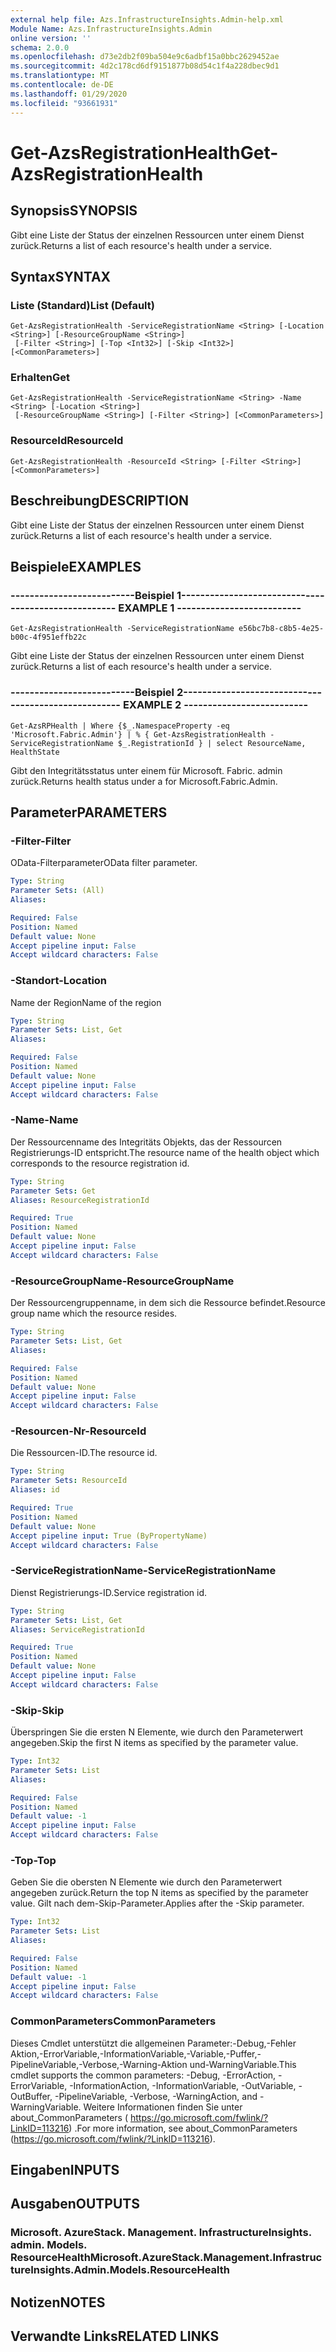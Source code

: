 ```yaml
---
external help file: Azs.InfrastructureInsights.Admin-help.xml
Module Name: Azs.InfrastructureInsights.Admin
online version: ''
schema: 2.0.0
ms.openlocfilehash: d73e2db2f09ba504e9c6adbf15a0bbc2629452ae
ms.sourcegitcommit: 4d2c178cd6df9151877b08d54c1f4a228dbec9d1
ms.translationtype: MT
ms.contentlocale: de-DE
ms.lasthandoff: 01/29/2020
ms.locfileid: "93661931"
---
```

# <span data-ttu-id="e6acd-101">Get-AzsRegistrationHealth</span><span class="sxs-lookup"><span data-stu-id="e6acd-101">Get-AzsRegistrationHealth</span></span>

## <span data-ttu-id="e6acd-102">Synopsis</span><span class="sxs-lookup"><span data-stu-id="e6acd-102">SYNOPSIS</span></span>
<span data-ttu-id="e6acd-103">Gibt eine Liste der Status der einzelnen Ressourcen unter einem Dienst zurück.</span><span class="sxs-lookup"><span data-stu-id="e6acd-103">Returns a list of each resource's health under a service.</span></span>

## <span data-ttu-id="e6acd-104">Syntax</span><span class="sxs-lookup"><span data-stu-id="e6acd-104">SYNTAX</span></span>

### <span data-ttu-id="e6acd-105">Liste (Standard)</span><span class="sxs-lookup"><span data-stu-id="e6acd-105">List (Default)</span></span>
```
Get-AzsRegistrationHealth -ServiceRegistrationName <String> [-Location <String>] [-ResourceGroupName <String>]
 [-Filter <String>] [-Top <Int32>] [-Skip <Int32>] [<CommonParameters>]
```

### <span data-ttu-id="e6acd-106">Erhalten</span><span class="sxs-lookup"><span data-stu-id="e6acd-106">Get</span></span>
```
Get-AzsRegistrationHealth -ServiceRegistrationName <String> -Name <String> [-Location <String>]
 [-ResourceGroupName <String>] [-Filter <String>] [<CommonParameters>]
```

### <span data-ttu-id="e6acd-107">ResourceId</span><span class="sxs-lookup"><span data-stu-id="e6acd-107">ResourceId</span></span>
```
Get-AzsRegistrationHealth -ResourceId <String> [-Filter <String>] [<CommonParameters>]
```

## <span data-ttu-id="e6acd-108">Beschreibung</span><span class="sxs-lookup"><span data-stu-id="e6acd-108">DESCRIPTION</span></span>
<span data-ttu-id="e6acd-109">Gibt eine Liste der Status der einzelnen Ressourcen unter einem Dienst zurück.</span><span class="sxs-lookup"><span data-stu-id="e6acd-109">Returns a list of each resource's health under a service.</span></span>

## <span data-ttu-id="e6acd-110">Beispiele</span><span class="sxs-lookup"><span data-stu-id="e6acd-110">EXAMPLES</span></span>

### <span data-ttu-id="e6acd-111">--------------------------Beispiel 1--------------------------</span><span class="sxs-lookup"><span data-stu-id="e6acd-111">-------------------------- EXAMPLE 1 --------------------------</span></span>
```
Get-AzsRegistrationHealth -ServiceRegistrationName e56bc7b8-c8b5-4e25-b00c-4f951effb22c
```

<span data-ttu-id="e6acd-112">Gibt eine Liste der Status der einzelnen Ressourcen unter einem Dienst zurück.</span><span class="sxs-lookup"><span data-stu-id="e6acd-112">Returns a list of each resource's health under a service.</span></span>

### <span data-ttu-id="e6acd-113">--------------------------Beispiel 2--------------------------</span><span class="sxs-lookup"><span data-stu-id="e6acd-113">-------------------------- EXAMPLE 2 --------------------------</span></span>
```
Get-AzsRPHealth | Where {$_.NamespaceProperty -eq 'Microsoft.Fabric.Admin'} | % { Get-AzsRegistrationHealth -ServiceRegistrationName $_.RegistrationId } | select ResourceName, HealthState
```

<span data-ttu-id="e6acd-114">Gibt den Integritätsstatus unter einem für Microsoft. Fabric. admin zurück.</span><span class="sxs-lookup"><span data-stu-id="e6acd-114">Returns health status under a for Microsoft.Fabric.Admin.</span></span>

## <span data-ttu-id="e6acd-115">Parameter</span><span class="sxs-lookup"><span data-stu-id="e6acd-115">PARAMETERS</span></span>

### <span data-ttu-id="e6acd-116">-Filter</span><span class="sxs-lookup"><span data-stu-id="e6acd-116">-Filter</span></span>
<span data-ttu-id="e6acd-117">OData-Filterparameter</span><span class="sxs-lookup"><span data-stu-id="e6acd-117">OData filter parameter.</span></span>

```yaml
Type: String
Parameter Sets: (All)
Aliases: 

Required: False
Position: Named
Default value: None
Accept pipeline input: False
Accept wildcard characters: False
```

### <span data-ttu-id="e6acd-118">-Standort</span><span class="sxs-lookup"><span data-stu-id="e6acd-118">-Location</span></span>
<span data-ttu-id="e6acd-119">Name der Region</span><span class="sxs-lookup"><span data-stu-id="e6acd-119">Name of the region</span></span>

```yaml
Type: String
Parameter Sets: List, Get
Aliases: 

Required: False
Position: Named
Default value: None
Accept pipeline input: False
Accept wildcard characters: False
```

### <span data-ttu-id="e6acd-120">-Name</span><span class="sxs-lookup"><span data-stu-id="e6acd-120">-Name</span></span>
<span data-ttu-id="e6acd-121">Der Ressourcenname des Integritäts Objekts, das der Ressourcen Registrierungs-ID entspricht.</span><span class="sxs-lookup"><span data-stu-id="e6acd-121">The resource name of the health object which corresponds to the resource registration id.</span></span>

```yaml
Type: String
Parameter Sets: Get
Aliases: ResourceRegistrationId

Required: True
Position: Named
Default value: None
Accept pipeline input: False
Accept wildcard characters: False
```

### <span data-ttu-id="e6acd-122">-ResourceGroupName</span><span class="sxs-lookup"><span data-stu-id="e6acd-122">-ResourceGroupName</span></span>
<span data-ttu-id="e6acd-123">Der Ressourcengruppenname, in dem sich die Ressource befindet.</span><span class="sxs-lookup"><span data-stu-id="e6acd-123">Resource group name which the resource resides.</span></span>

```yaml
Type: String
Parameter Sets: List, Get
Aliases: 

Required: False
Position: Named
Default value: None
Accept pipeline input: False
Accept wildcard characters: False
```

### <span data-ttu-id="e6acd-124">-Resourcen-Nr</span><span class="sxs-lookup"><span data-stu-id="e6acd-124">-ResourceId</span></span>
<span data-ttu-id="e6acd-125">Die Ressourcen-ID.</span><span class="sxs-lookup"><span data-stu-id="e6acd-125">The resource id.</span></span>

```yaml
Type: String
Parameter Sets: ResourceId
Aliases: id

Required: True
Position: Named
Default value: None
Accept pipeline input: True (ByPropertyName)
Accept wildcard characters: False
```

### <span data-ttu-id="e6acd-126">-ServiceRegistrationName</span><span class="sxs-lookup"><span data-stu-id="e6acd-126">-ServiceRegistrationName</span></span>
<span data-ttu-id="e6acd-127">Dienst Registrierungs-ID.</span><span class="sxs-lookup"><span data-stu-id="e6acd-127">Service registration id.</span></span>

```yaml
Type: String
Parameter Sets: List, Get
Aliases: ServiceRegistrationId

Required: True
Position: Named
Default value: None
Accept pipeline input: False
Accept wildcard characters: False
```

### <span data-ttu-id="e6acd-128">-Skip</span><span class="sxs-lookup"><span data-stu-id="e6acd-128">-Skip</span></span>
<span data-ttu-id="e6acd-129">Überspringen Sie die ersten N Elemente, wie durch den Parameterwert angegeben.</span><span class="sxs-lookup"><span data-stu-id="e6acd-129">Skip the first N items as specified by the parameter value.</span></span>

```yaml
Type: Int32
Parameter Sets: List
Aliases: 

Required: False
Position: Named
Default value: -1
Accept pipeline input: False
Accept wildcard characters: False
```

### <span data-ttu-id="e6acd-130">-Top</span><span class="sxs-lookup"><span data-stu-id="e6acd-130">-Top</span></span>
<span data-ttu-id="e6acd-131">Geben Sie die obersten N Elemente wie durch den Parameterwert angegeben zurück.</span><span class="sxs-lookup"><span data-stu-id="e6acd-131">Return the top N items as specified by the parameter value.</span></span>
<span data-ttu-id="e6acd-132">Gilt nach dem-Skip-Parameter.</span><span class="sxs-lookup"><span data-stu-id="e6acd-132">Applies after the -Skip parameter.</span></span>

```yaml
Type: Int32
Parameter Sets: List
Aliases: 

Required: False
Position: Named
Default value: -1
Accept pipeline input: False
Accept wildcard characters: False
```

### <span data-ttu-id="e6acd-133">CommonParameters</span><span class="sxs-lookup"><span data-stu-id="e6acd-133">CommonParameters</span></span>
<span data-ttu-id="e6acd-134">Dieses Cmdlet unterstützt die allgemeinen Parameter:-Debug,-Fehler Aktion,-ErrorVariable,-InformationVariable,-Variable,-Puffer,-PipelineVariable,-Verbose,-Warning-Aktion und-WarningVariable.</span><span class="sxs-lookup"><span data-stu-id="e6acd-134">This cmdlet supports the common parameters: -Debug, -ErrorAction, -ErrorVariable, -InformationAction, -InformationVariable, -OutVariable, -OutBuffer, -PipelineVariable, -Verbose, -WarningAction, and -WarningVariable.</span></span> <span data-ttu-id="e6acd-135">Weitere Informationen finden Sie unter about_CommonParameters ( https://go.microsoft.com/fwlink/?LinkID=113216) .</span><span class="sxs-lookup"><span data-stu-id="e6acd-135">For more information, see about_CommonParameters (https://go.microsoft.com/fwlink/?LinkID=113216).</span></span>

## <span data-ttu-id="e6acd-136">Eingaben</span><span class="sxs-lookup"><span data-stu-id="e6acd-136">INPUTS</span></span>

## <span data-ttu-id="e6acd-137">Ausgaben</span><span class="sxs-lookup"><span data-stu-id="e6acd-137">OUTPUTS</span></span>

### <span data-ttu-id="e6acd-138">Microsoft. AzureStack. Management. InfrastructureInsights. admin. Models. ResourceHealth</span><span class="sxs-lookup"><span data-stu-id="e6acd-138">Microsoft.AzureStack.Management.InfrastructureInsights.Admin.Models.ResourceHealth</span></span>

## <span data-ttu-id="e6acd-139">Notizen</span><span class="sxs-lookup"><span data-stu-id="e6acd-139">NOTES</span></span>

## <span data-ttu-id="e6acd-140">Verwandte Links</span><span class="sxs-lookup"><span data-stu-id="e6acd-140">RELATED LINKS</span></span>

